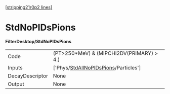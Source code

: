 [[stripping21r0p2 lines]](./stripping21r0p2-index)

# StdNoPIDsPions

**FilterDesktop/StdNoPIDsPions**

|                 |                                                                                               |
|-----------------|-----------------------------------------------------------------------------------------------|
| Code            | (PT\>250\*MeV) & (MIPCHI2DV(PRIMARY) \> 4.)                                                   |
| Inputs          | ['Phys/[StdAllNoPIDsPions](./stripping21r0p2-commonparticles-stdallnopidspions)/Particles'] |
| DecayDescriptor | None                                                                                          |
| Output          | None                                                                                          |
